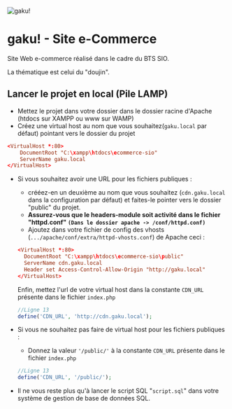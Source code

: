 ![gaku!](https://github.com/rodriguezdamien/ecommerce-sio/blob/448e990790f9af45fb144e343a330747621f0ba3/illustration.png)
# gaku! - Site e-Commerce

Site Web e-commerce réalisé dans le cadre du BTS SIO.

La thématique est celui du "doujin".

## Lancer le projet en local (Pile LAMP)

-   Mettez le projet dans votre dossier dans le dossier racine d'Apache (htdocs sur XAMPP ou www sur WAMP)
-   Créez une virtual host au nom que vous souhaitez(`gaku.local` par défaut) pointant vers le dossier du projet

```conf
<VirtualHost *:80>
    DocumentRoot "C:\xampp\htdocs\ecommerce-sio"
    ServerName gaku.local
</VirtualHost>
```

-   Si vous souhaitez avoir une URL pour les fichiers publiques :
    -   crééez-en un deuxième au nom que vous souhaitez (`cdn.gaku.local` dans la configuration par défaut) et faites-le pointer vers le dossier "public" du projet.
    -   **Assurez-vous que le headers-module soit activité dans le fichier "httpd.conf" `(Dans le dossier apache -> /conf/httpd.conf)`**
    -   Ajoutez dans votre fichier de config des vhosts (`.../apache/conf/extra/httpd-vhosts.conf`) de Apache ceci :
    ```conf
    <VirtualHost *:80>
      DocumentRoot "C:\xampp\htdocs\ecommerce-sio\public"
      ServerName cdn.gaku.local
      Header set Access-Control-Allow-Origin "http://gaku.local"
    </VirtualHost>
    ```
    Enfin, mettez l'url de votre virtual host dans la constante `CDN_URL` présente dans le fichier `index.php`
    ```php
    //Ligne 13
    define('CDN_URL', 'http://cdn.gaku.local');
    ```
-   Si vous ne souhaitez pas faire de virtual host pour les fichiers publiques :

    -   Donnez la valeur `'/public/'` à la constante `CDN_URL` présente dans le fichier `index.php`

    ```php
    //Ligne 13
    define('CDN_URL', '/public/');
    ```

-   Il ne vous reste plus qu'à lancer le script SQL "`script.sql`" dans votre système de gestion de base de données SQL.
